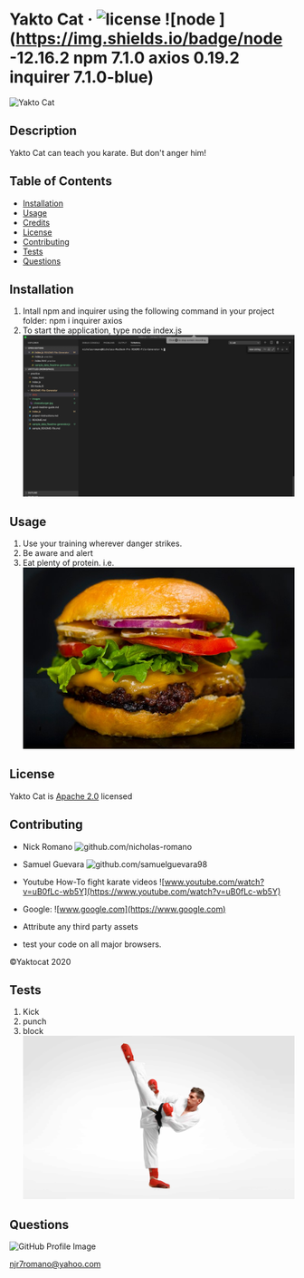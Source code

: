 # Yakto Cat &middot; ![license](https://img.shields.io/badge/license-Apache%202.0-blue) ![node ](https://img.shields.io/badge/node -12.16.2 npm 7.1.0 axios 0.19.2 inquirer 7.1.0-blue) 

![Yakto Cat](https://octodex.github.com/images/yaktocat.png) 

## Description 
Yakto Cat can teach you karate. But don't anger him! 

## Table of Contents 
* [Installation](#installation) 
* [Usage](#usage) 
* [Credits](#credits) 
* [License](#license) 
* [Contributing](#contributing) 
* [Tests](#tests) 
* [Questions](#questions) 
 
## Installation 
1.  Intall npm and inquirer using the following command in your project folder: npm i inquirer axios  
2.  To start the application, type node index.js ![project-terminal](images/project-terminal.png) 
 
## Usage 
1.  Use your training wherever danger strikes.  
2.  Be aware and alert  
3.  Eat plenty of protein. i.e. ![cheeseburger](images/cheeseburger.jpg) 
 
## License 
Yakto Cat is [Apache 2.0](https://www.apache.org/licenses/LICENSE-2.0.html) licensed 

## Contributing 
* Nick Romano ![github.com/nicholas-romano](https://github.com/nicholas-romano)
* Samuel Guevara ![github.com/samuelguevara98](https://github.com/samuelguevara98)
  
* Youtube How-To fight karate videos ![www.youtube.com/watch?v=uB0fLc-wb5Y](https://www.youtube.com/watch?v=uB0fLc-wb5Y)
* Google: ![www.google.com](https://www.google.com)
  
* Attribute any third party assets 
* test your code on all major browsers. 
 
&copy;Yaktocat 2020 

## Tests 
1.  Kick  
2.  punch  
3.  block ![karate-kick](images/karate-kick.jpg) 
 
## Questions 
![GitHub Profile Image](https://avatars.githubusercontent.com/u/6642173?) 

 njr7romano@yahoo.com